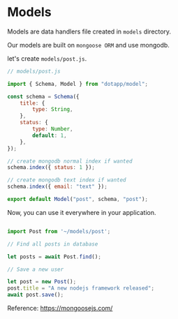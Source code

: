 # Models

Models are data handlers file created in `models` directory.

Our models are built on `mongoose ORM` and use mongodb.

let's create `models/post.js`.

```javascript
// models/post.js

import { Schema, Model } from "dotapp/model";

const schema = Schema({
    title: {
        type: String,
    },
    status: {
        type: Number,
        default: 1,
    },
});

// create mongodb normal index if wanted
schema.index({ status: 1 });

// create mongodb text index if wanted
schema.index({ email: "text" });

export default Model("post", schema, "post");
```

Now, you can use it everywhere in your application.

``` javascript

import Post from '~/models/post';

// Find all posts in database

let posts = await Post.find();

// Save a new user

let post = new Post();
post.title = "A new nodejs framework released";
await post.save();

```

Reference: https://mongoosejs.com/
